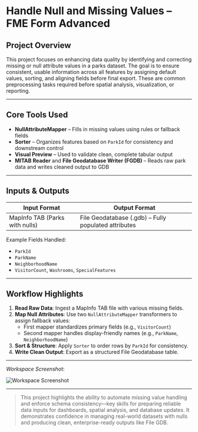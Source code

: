 # Handle Null and Missing Values – FME Form Advanced

## Project Overview  
This project focuses on enhancing data quality by identifying and correcting missing or null attribute values in a parks dataset. The goal is to ensure consistent, usable information across all features by assigning default values, sorting, and aligning fields before final export. These are common preprocessing tasks required before spatial analysis, visualization, or reporting.

---

## Core Tools Used  
- **NullAttributeMapper** – Fills in missing values using rules or fallback fields  
- **Sorter** – Organizes features based on `ParkId` for consistency and downstream control  
- **Visual Preview** – Used to validate clean, complete tabular output  
- **MITAB Reader** and **File Geodatabase Writer (FGDB)** – Reads raw park data and writes cleaned output to GDB

---

## Inputs & Outputs  

| Input Format | Output Format |
|--------------|----------------|
| MapInfo TAB (Parks with nulls) | File Geodatabase (.gdb) – Fully populated attributes |

Example Fields Handled:
- `ParkId`  
- `ParkName`  
- `NeighborhoodName`  
- `VisitorCount`, `Washrooms`, `SpecialFeatures`

---

## Workflow Highlights  

1. **Read Raw Data**: Ingest a MapInfo TAB file with various missing fields.
2. **Map Null Attributes**: Use two `NullAttributeMapper` transformers to assign fallback values:
   - First mapper standardizes primary fields (e.g., `VisitorCount`)
   - Second mapper handles display-friendly names (e.g., `ParkName`, `NeighborhoodName`)
3. **Sort & Structure**: Apply `Sorter` to order rows by `ParkId` for consistency.
4. **Write Clean Output**: Export as a structured File Geodatabase table.

---

*Workspace Screenshot*:

![Workspace Screenshot](https://github.com/user-attachments/assets/0b7f73d4-2469-4db5-8097-c3c1bb9318ae)

---

> This project highlights the ability to automate missing value handling and enforce schema consistency—key skills for preparing reliable data inputs for dashboards, spatial analysis, and database updates. It demonstrates confidence in managing real-world datasets with nulls and producing clean, enterprise-ready outputs like File GDB.
